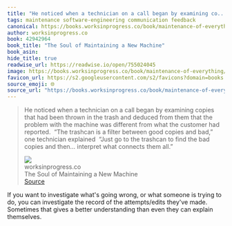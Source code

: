 ```yaml
---
title: "He noticed when a technician on a call began by examining co..."
tags: maintenance software-engineering communication feedback
canonical: https://books.worksinprogress.co/book/maintenance-of-everything/communities-of-practice/the-soul-of-maintaining-a-new-machine/1
author: worksinprogress.co
book: 42942964
book_title: "The Soul of Maintaining a New Machine"
book_asin: 
hide_title: true
readwise_url: https://readwise.io/open/755024045
image: https://books.worksinprogress.co/book/maintenance-of-everything/communities-of-practice/the-soul-of-maintaining-a-new-machine/1/opengraph-image-3a8ls1?8d74b0994d37f358
favicon_url: https://s2.googleusercontent.com/s2/favicons?domain=books.worksinprogress.co
source_emoji: 🌐
source_url: "https://books.worksinprogress.co/book/maintenance-of-everything/communities-of-practice/the-soul-of-maintaining-a-new-machine/1#:~:text=He%20noticed%20when,connects%20them%20all.%E2%80%9D"
---
```


> He noticed when a technician on a call began by examining copies that had been thrown in the trash and deduced from them that the problem with the machine was different from what the customer had reported.  “The trashcan is a filter between good copies and bad,” one technician explained  “Just go to the trashcan to find the bad copies and then… interpret what connects them all.”
> <div class="quoteback-footer"><div class="quoteback-avatar"><img class="mini-favicon" src="https://s2.googleusercontent.com/s2/favicons?domain=books.worksinprogress.co"></div><div class="quoteback-metadata"><div class="metadata-inner"><span style="display:none">FROM:</span><div aria-label="worksinprogress.co" class="quoteback-author"> worksinprogress.co</div><div aria-label="The Soul of Maintaining a New Machine" class="quoteback-title"> The Soul of Maintaining a New Machine</div></div></div><div class="quoteback-backlink"><a target="_blank" aria-label="go to the full text of this quotation" rel="noopener" href="https://books.worksinprogress.co/book/maintenance-of-everything/communities-of-practice/the-soul-of-maintaining-a-new-machine/1#:~:text=He%20noticed%20when,connects%20them%20all.%E2%80%9D" class="quoteback-arrow"> Source</a></div></div>

If you want to investigate what's going wrong, or what someone is trying to do, you can investigate the record of the attempts/edits they've made. Sometimes that gives a better understanding than even they can explain themselves.